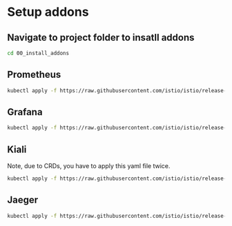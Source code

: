 # Setup addons

## Navigate to project folder to insatll addons
```bash
cd 00_install_addons
```

## Prometheus

```bash
kubectl apply -f https://raw.githubusercontent.com/istio/istio/release-1.22/samples/addons/prometheus.yaml
```

## Grafana

```bash
kubectl apply -f https://raw.githubusercontent.com/istio/istio/release-1.22/samples/addons/grafana.yaml
```

## Kiali

Note, due to CRDs, you have to apply this yaml file twice.

```bash
kubectl apply -f https://raw.githubusercontent.com/istio/istio/release-1.22/samples/addons/kiali.yaml
```

## Jaeger

```bash
kubectl apply -f https://raw.githubusercontent.com/istio/istio/release-1.22/samples/addons/jaeger.yaml
```
